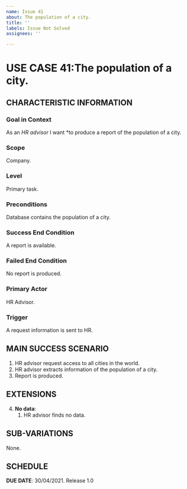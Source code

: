 ```yaml
---
name: Issue 41
about: The population of a city.
title: ''
labels: Issue Not Solved
assignees: ''

---
```


# USE CASE 41:The population of a city.


## CHARACTERISTIC INFORMATION

### Goal in Context

As an *HR advisor* I want *to produce a report of the population of a city.

### Scope

Company.

### Level

Primary task.

### Preconditions

Database contains the population of a city.

### Success End Condition

A report is available.

### Failed End Condition

No report is produced.

### Primary Actor

HR Advisor.

### Trigger

A request information is sent to HR.

## MAIN SUCCESS SCENARIO

1. HR advisor request access to all cities in the world.
2. HR advisor extracts information of the population of a city.
3. Report is produced.

## EXTENSIONS

4. **No data**:
    1. HR advisor finds no data.

## SUB-VARIATIONS

None.

## SCHEDULE

**DUE DATE**: 30/04/2021.
Release 1.0
